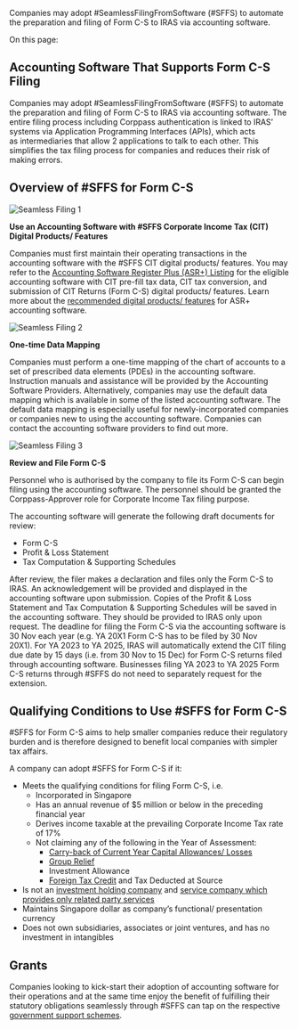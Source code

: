 Companies may adopt #SeamlessFilingFromSoftware (#SFFS) to automate the preparation and filing of Form C-S to IRAS via accounting software.

On this page:

## Accounting Software That Supports Form C-S Filing

Companies may adopt #SeamlessFilingFromSoftware (#SFFS) to automate the preparation and filing of Form C-S to IRAS via accounting software. The entire filing process including Corppass authentication is linked to IRAS’ systems via Application Programming Interfaces (APIs), which acts as intermediaries that allow 2 applications to talk to each other. This simplifies the tax filing process for companies and reduces their risk of making errors.

## Overview of \#SFFS for Form C-S

![Seamless Filing 1](https://www.iras.gov.sg/media/images/default-source/uploadedimages/pages/seamless-filing-1.png?sfvrsn=50ce291b_0)

**Use an Accounting Software with #SFFS Corporate Income Tax (CIT) Digital Products/ Features**

Companies must first maintain their operating transactions in the accounting software with the #SFFS CIT digital products/ features. You may refer to the [Accounting Software Register Plus (ASR+) Listing](https://www.iras.gov.sg/digital-collaboration/for-software-developers/accounting-tax-software/iras-accounting-software-register-plus/asr-plus-listing "Accounting Software Register Plus (ASR+) Listing") for the eligible accounting software with CIT pre-fill tax data, CIT tax conversion, and submission of CIT Returns (Form C-S) digital products/ features. Learn more about the [recommended digital products/ features](https://www.iras.gov.sg/digital-collaboration/for-software-developers/accounting-tax-software/iras-accounting-software-register-plus/recommended-digital-products-features-for-ASRplus "recommended digital products/ features") for ASR+ accounting software.

![Seamless Filing 2](https://www.iras.gov.sg/media/images/default-source/uploadedimages/pages/seamless-filing-2.png?sfvrsn=fd230c59_0)

**One-time Data Mapping**

Companies must perform a one-time mapping of the chart of accounts to a set of prescribed data elements (PDEs) in the accounting software. Instruction manuals and assistance will be provided by the Accounting Software Providers. Alternatively, companies
may use the default data mapping which is available in some of the listed accounting software. The default data mapping is especially useful for newly-incorporated companies or companies new to using the accounting software. Companies can contact
the accounting software providers to find out more.

![Seamless Filing 3](https://www.iras.gov.sg/media/images/default-source/uploadedimages/pages/seamless-filing-3.png?sfvrsn=e3d834bc_0)

**Review and File Form C-S**

Personnel who is authorised by the company to file its Form C-S can begin filing using the accounting software. The personnel should be granted the Corppass-Approver role for Corporate Income Tax filing purpose.

The accounting software will generate the following draft documents for review:

- Form C-S
- Profit & Loss Statement
- Tax Computation & Supporting Schedules

After review, the filer makes a declaration and files only the Form C-S to IRAS. An acknowledgement will be provided and displayed in the accounting software upon submission. Copies of the Profit & Loss Statement and Tax Computation & Supporting
Schedules will be saved in the accounting software. They should be provided to IRAS only upon request. The deadline for filing the Form C-S via the accounting software is 30 Nov each year (e.g. YA 20X1 Form C-S has to be filed by 30 Nov 20X1). For YA 2023 to YA 2025, IRAS will automatically extend the CIT filing due date by 15 days (i.e. from 30 Nov to 15 Dec) for Form C-S returns filed through accounting software. Businesses filing YA 2023 to YA 2025 Form C-S returns through #SFFS do not need to separately request for the extension.

## Qualifying Conditions to Use \#SFFS for Form C-S

#SFFS for Form C-S aims to help smaller companies reduce their regulatory burden and is therefore designed to benefit local companies with simpler tax affairs.

A company can adopt #SFFS for Form C-S if it:

- Meets the qualifying conditions for filing Form C-S, i.e.
  - Incorporated in Singapore
  - Has an annual revenue of $5 million or below in the preceding financial year
  - Derives income taxable at the prevailing Corporate Income Tax rate of 17%
  - Not claiming any of the following in the Year of Assessment:
    - [Carry-back of Current Year Capital Allowances/ Losses](https://www.iras.gov.sg/taxes/corporate-income-tax/income-deductions-for-companies/claiming-reliefs/loss-carry-back-relief "Carry-back of Current Year Capital Allowances/ Losses")
    - [Group Relief](https://www.iras.gov.sg/taxes/corporate-income-tax/income-deductions-for-companies/claiming-reliefs/group-relief "Group Relief")
    - Investment Allowance
    - [Foreign Tax Credit](https://www.iras.gov.sg/taxes/corporate-income-tax/income-deductions-for-companies/claiming-reliefs/foreign-tax-credit "Foreign tax credit") and Tax Deducted at Source
- Is not an [investment holding company](https://www.iras.gov.sg/taxes/corporate-income-tax/specific-industries/investment-holding-companies "investment holding company") and
[service company which provides only related party services](https://www.iras.gov.sg/taxes/corporate-income-tax/specific-industries/companies-servicing-only-related-companies "service company which provides only related party services")
- Maintains Singapore dollar as company’s functional/ presentation currency
- Does not own subsidiaries, associates or joint ventures, and has no investment in intangibles

## Grants

Companies looking to kick-start their adoption of accounting software for their operations and at the same time enjoy the benefit of fulfilling their statutory obligations seamlessly through #SFFS can tap on the respective [government support schemes](https://www.iras.gov.sg/digital-collaboration/for-businesses-employers#frequently-asked-questions "government support schemes").